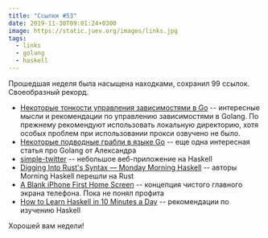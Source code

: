 ```yaml
---
title: "Ссылки #53"
date: 2019-11-30T09:01:24+0300
image: https://static.juev.org/images/links.jpg
tags:
  - links
  - golang
  - haskell
---
```

Прошедшая неделя была насыщена находками, сохранил 99 ссылок. Своеобразный рекорд.

* [Некоторые тонкости управления зависимостями в Go](https://eax.me/go-mod/) -- интересные мысли и рекомендации по управлению зависимостями в Golang. По прежнему рекомендуют использовать локальную директорию, хотя особых проблем при использовании прокси озвучено не было.
* [Некоторые подводные грабли в языке Go](https://eax.me/golang-gotchas/) -- еще одна интересная статья про Golang от Александра
* [simple-twitter](https://github.com/Gabriel439/simple-twitter) -- небольшое веб-приложение на Haskell
* [Digging Into Rust's Syntax — Monday Morning Haskell](https://mmhaskell.com/blog/2019/11/21/digging-into-rusts-syntax) -- авторы Morning Haskell перешли на Rust
* [A Blank iPhone First Home Screen](https://shawnblanc.net/2019/11/a-blank-iphone-first-home-screen/) -- концепция чистого главного экрана телефона. Пока не понял профита
* [How to Learn Haskell in 10 Minutes a Day](https://serokell.io/blog/how-to-learn-haskell-in-10-minutes) -- рекомендации по изучению Haskell

Хорошей вам недели!
